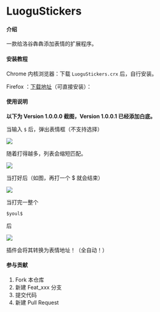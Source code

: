 # LuoguStickers

#### 介绍

一款给洛谷犇犇添加表情的扩展程序。

#### 安装教程

Chrome 内核浏览器：下载 `LuoguStickers.crx` 后，自行安装。

Firefox ：[下载地址](https://addons.mozilla.org/zh-CN/firefox/addon/%E6%B4%9B%E8%B0%B7%E8%A1%A8%E6%83%85/)（可直接安装）：

#### 使用说明

**以下为 Version 1.0.0.0 截图，Version 1.0.0.1 已经添加白底。**

当输入 `$` 后，弹出表情框（不支持选择）

![](https://images.gitee.com/uploads/images/2020/0408/084740_8a71823e_5174315.png) 

随着打得越多，列表会缩短匹配。

![](https://images.gitee.com/uploads/images/2020/0408/084740_77ec636e_5174315.png)

当打好后（如图，再打一个 $ 就会结束）

![](https://images.gitee.com/uploads/images/2020/0408/084740_d33df522_5174315.png)

当打完一整个

```
$youl$
```
后

![](https://images.gitee.com/uploads/images/2020/0408/084740_23278a9d_5174315.png)

插件会将其转换为表情地址！（全自动！）


#### 参与贡献

1.  Fork 本仓库
2.  新建 Feat_xxx 分支
3.  提交代码
4.  新建 Pull Request
